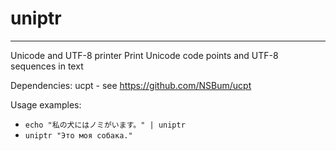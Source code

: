 # uniptr
------
Unicode and UTF-8 printer
Print Unicode code points and UTF-8 sequences in text

Dependencies:
   ucpt - see https://github.com/NSBum/ucpt

Usage examples:
- `echo "私の犬にはノミがいます。" | uniptr`
- `uniptr "Это моя собака."`
